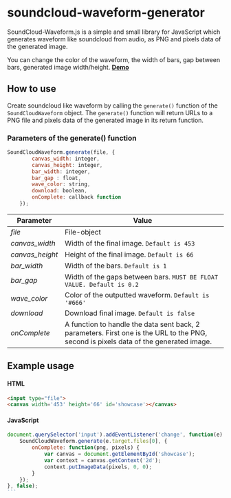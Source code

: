 # soundcloud-waveform-generator
SoundCloud-Waveform.js is a simple and small library for JavaScript which generates waveform like soundcloud from audio, as PNG and pixels data of the generated image.

You can change the color of the waveform, the width of bars, gap between bars, generated image width/height. **<a target='_blank' href='http://idnan.github.io/SoundCloud-Waveform-Generator/'>Demo</a>**

## How to use


Create soundcloud like waveform by calling the ```generate()``` function of the ```SoundCloudWaveform``` object. The ```generate()``` function will return URLs to a PNG file and pixels data of the generated image in its return function.

### Parameters of the generate() function
```javascript
SoundCloudWaveform.generate(file, {
		canvas_width: integer,
		canvas_height: integer,
		bar_width: integer,
		bar_gap : float,
		wave_color: string,
		download: boolean,
		onComplete: callback function
	});
```

|Parameter | Value|
|--- | ---|
|*file* | File-object|
|*canvas_width* |Width of the final image. ```Default is 453```|
|*canvas_height*|Height of the final image. ```Default is 66```|
|*bar_width*|Width of the bars. ```Default is 1```|
|*bar_gap*|Width of the gaps between bars. ```MUST BE FLOAT VALUE. Default is 0.2```|
|*wave_color*|Color of the outputted waveform. ```Default is '#666'```|
|*download*|Download final image. ```Default is false```|
|*onComplete*|A function to handle the data sent back, 2 parameters. First one is the URL to the PNG, second is pixels data of the generated image.|

## Example usage

#### HTML
```html
<input type="file">
<canvas width='453' height='66' id='showcase'></canvas>
```
#### JavaScript
````javascript
document.querySelector('input').addEventListener('change', function(e) {
    SoundCloudWaveform.generate(e.target.files[0], {
    	onComplete: function(png, pixels) {
			var canvas = document.getElementById('showcase');
			var context = canvas.getContext('2d');
			context.putImageData(pixels, 0, 0);
		}
    });
}, false);
```
